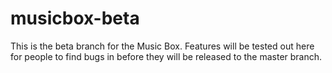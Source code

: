 # musicbox-beta

This is the beta branch for the Music Box. Features will be tested out here for people to find bugs in before they will be released to the master branch.


